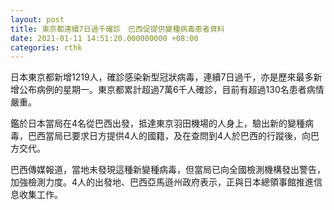 ```yaml
---
layout: post
title: 東京都連續7日過千確診　巴西促提供變種病毒患者資料
date: 2021-01-11 14:51:20.000000000 +08:00
categories: rthk
---
```


日本東京都新增1219人，確診感染新型冠狀病毒，連續7日過千，亦是歷來最多新增公布病例的星期一。東京都累計超過7萬6千人確診，目前有超過130名患者病情嚴重。

鑑於日本當局在4名從巴西出發，抵達東京羽田機場的人身上，驗出新的變種病毒，巴西當局已要求日方提供4人的國籍，及在查問到4人於巴西的行蹤後，向巴方交代。

巴西傳媒報道，當地未發現這種新變種病毒，但當局已向全國檢測機構發出警告，加強檢測力度。4人的出發地、巴西亞馬遜州政府表示，正與日本總領事館推進信息收集工作。
